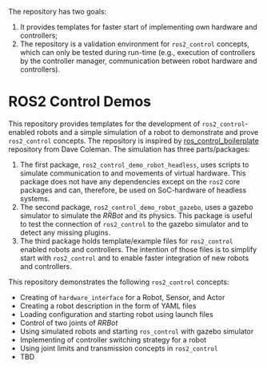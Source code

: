 The repository has two goals:

1. It provides templates for faster start of implementing own hardware and controllers;
2. The repository is a validation environment for `ros2_control` concepts, which can only be tested during run-time (e.g., execution of controllers by the controller manager,  communication between robot hardware and controllers). 

# ROS2 Control Demos

This repository provides templates for the development of `ros2_control`-enabled robots and a simple simulation of a robot to demonstrate and prove `ros2_control` concepts.
The repository is inspired by [ros_control_boilerplate](https://github.com/PickNikRobotics/ros_control_boilerplate) repository from Dave Coleman.
The simulation has three parts/packages:
1. The first package, `ros2_control_demo_robot_headless`, uses scripts to simulate communication to and movements of virtual hardware.
This package does not have any dependencies except on the `ros2` core packages and can, therefore, be used on SoC-hardware of headless systems.
2. The second package, `ros2_control_demo_robot_gazebo`, uses a gazebo simulator to simulate the *RRBot* and its physics.
This package is useful to test the connection of `ros2_control` to the gazebo simulator and to detect any missing plugins.
3. The third package holds template/example files for `ros2_control` enabled robots and controllers.
The intention of those files is to simplify start with `ros2_control` and to enable faster integration of new robots and controllers.

This repository demonstrates the following `ros2_control` concepts:

* Creating of `hardware_interface` for a Robot, Sensor, and Actor
* Creating a robot description in the form of YAML files
* Loading configuration and starting robot using launch files 
* Control of two joints of *RRBot*
* Using simulated robots and starting `ros_control` with gazebo simulator
* Implementing of controller switching strategy for a robot
* Using joint limits and transmission concepts in `ros2_control`
* TBD
